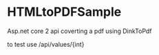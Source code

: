 # HTMLtoPDFSample
Asp.net core 2 api coverting a pdf using DinkToPdf

to test use /api/values/{int}
